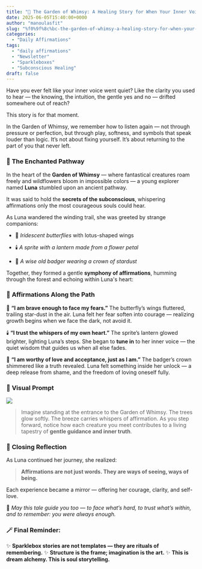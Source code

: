 ```yaml
---
title: "🌼 The Garden of Whimsy: A Healing Story for When Your Inner Voice Feels Distant"
date: 2025-06-05T15:40:00+0000
author: "manoulasfit"
slug: "%f0%9f%8c%bc-the-garden-of-whimsy-a-healing-story-for-when-your-inner-voice-feels-distant"
categories:
  - "Daily Affirmations"
tags:
  - "daily affirmations"
  - "Newsletter"
  - "Sparkleboxes"
  - "Subconscious Healing"
draft: false
---
```

Have you ever felt like your inner voice went quiet?
Like the clarity you used to hear — the knowing, the intuition, the gentle yes and no — drifted somewhere out of reach?

This story is for that moment.

In the Garden of Whimsy, we remember how to listen again — not through pressure or perfection, but through play, softness, and symbols that speak louder than logic. It’s not about fixing yourself. It’s about returning to the part of you that never left.

### 🌼 **The Enchanted Pathway**

In the heart of the **Garden of Whimsy** — where fantastical creatures roam freely and wildflowers bloom in impossible colors — a young explorer named **Luna** stumbled upon an ancient pathway.

It was said to hold the **secrets of the subconscious**, whispering affirmations only the most courageous souls could hear.

As Luna wandered the winding trail, she was greeted by strange companions:

- 🌸 *Iridescent butterflies* with lotus-shaped wings

- 🕯️ *A sprite with a lantern made from a flower petal*

- 🦡 *A wise old badger wearing a crown of stardust*

Together, they formed a gentle **symphony of affirmations**, humming through the forest and echoing within Luna's heart:

### 💬 **Affirmations Along the Path**

🦋 **“I am brave enough to face my fears.”**
The butterfly’s wings fluttered, trailing star-dust in the air. Luna felt her fear soften into courage — realizing growth begins when we face the dark, not avoid it.

🕯️ **“I trust the whispers of my own heart.”**
The sprite’s lantern glowed brighter, lighting Luna’s steps. She began to **tune in** to her inner voice — the quiet wisdom that guides us when all else fades.

👑 **“I am worthy of love and acceptance, just as I am.”**
The badger’s crown shimmered like a truth revealed. Luna felt something inside her unlock — a deep release from shame, and the freedom of loving oneself fully.

### 🎨 **Visual Prompt**

![](/visual_prompt_nl-1024x775.jpg)

> Imagine standing at the entrance to the Garden of Whimsy.
The trees glow softly. The breeze carries whispers of affirmation. As you step forward, notice how each creature you meet contributes to a living tapestry of **gentle guidance and inner truth**.

### 🌟 **Closing Reflection**

As Luna continued her journey, she realized:

> **Affirmations are not just words. They are ways of seeing, ways of being.**

Each experience became a mirror — offering her courage, clarity, and self-love.

🌿 *May this tale guide you too — to face what’s hard, to trust what’s within, and to remember: you were always enough.*

### 🪄 **Final Reminder:**

✨ **Sparklebox stories are not templates — they are rituals of remembering.**
✨ **Structure is the frame; imagination is the art.**
✨ **This is dream alchemy. This is soul storytelling.**